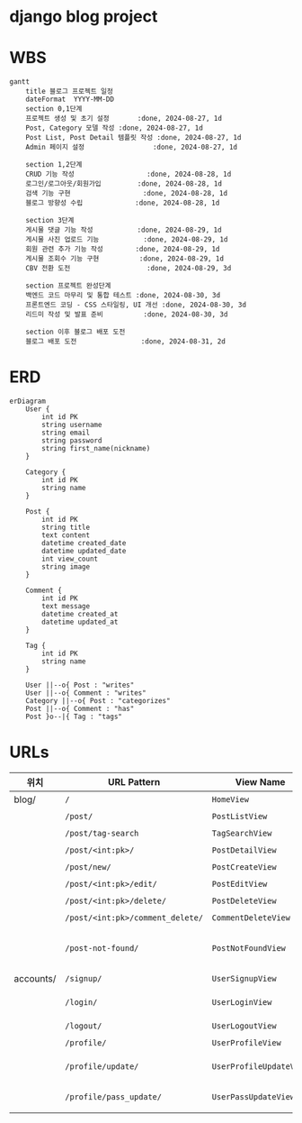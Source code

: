 # django blog project

# WBS
```mermaid
gantt
    title 블로그 프로젝트 일정
    dateFormat  YYYY-MM-DD
    section 0,1단계
    프로젝트 생성 및 초기 설정       :done, 2024-08-27, 1d
    Post, Category 모델 작성 :done, 2024-08-27, 1d
    Post List, Post Detail 템플릿 작성 :done, 2024-08-27, 1d
    Admin 페이지 설정                 :done, 2024-08-27, 1d

    section 1,2단계
    CRUD 기능 작성                  :done, 2024-08-28, 1d
    로그인/로그아웃/회원가입         :done, 2024-08-28, 1d
    검색 기능 구현                  :done, 2024-08-28, 1d
    블로그 방향성 수립             :done, 2024-08-28, 1d

    section 3단계
    게시물 댓글 기능 작성           :done, 2024-08-29, 1d
    게시물 사진 업로드 기능           :done, 2024-08-29, 1d
    회원 관련 추가 기능 작성        :done, 2024-08-29, 1d
    게시물 조회수 기능 구현          :done, 2024-08-29, 1d
    CBV 전환 도전                   :done, 2024-08-29, 3d

    section 프로젝트 완성단계
    백엔드 코드 마무리 및 통합 테스트 :done, 2024-08-30, 3d
    프론트엔드 코딩 - CSS 스타일링, UI 개선 :done, 2024-08-30, 3d
    리드미 작성 및 발표 준비          :done, 2024-08-30, 3d

    section 이후 블로그 배포 도전
    블로그 배포 도전                :done, 2024-08-31, 2d
```

# ERD

```mermaid
erDiagram
    User {
        int id PK
        string username
        string email
        string password
        string first_name(nickname)
    }
    
    Category {
        int id PK
        string name
    }

    Post {
        int id PK
        string title
        text content
        datetime created_date
        datetime updated_date
        int view_count
        string image
    }

    Comment {
        int id PK
        text message
        datetime created_at
        datetime updated_at
    }

    Tag {
        int id PK
        string name
    }

    User ||--o{ Post : "writes"
    User ||--o{ Comment : "writes"
    Category ||--o{ Post : "categorizes"
    Post ||--o{ Comment : "has"
    Post }o--|{ Tag : "tags"
```
# URLs

|위치     | URL Pattern                       | View Name               | Description                                        |
|---------|-----------------------------------|-------------------------|----------------------------------------------------|
|blog/    | `/`                               | `HomeView`              | 메인 페이지                                         |
|         | `/post/`                          | `PostListView`          | 게시물 목록                                         |
|         | `/post/tag-search`                | `TagSearchView`         | 태그별 검색                                         |
|         | `/post/<int:pk>/`                 | `PostDetailView`        | 게시물 상세                                         |
|         | `/post/new/`                      | `PostCreateView`        | 게시물 작성                                         |
|         | `/post/<int:pk>/edit/`            | `PostEditView`          | 게시물 수정                                         |
|         | `/post/<int:pk>/delete/`          | `PostDeleteView`        | 게시물 삭제                                         |
|         | `/post/<int:pk>/comment_delete/`  | `CommentDeleteView`     | 댓글 삭제                                           |
|         | `/post-not-found/`                | `PostNotFoundView`      | 게시물을 찾을 수 없는 경우 표시                      |
|accounts/| `/signup/`                        | `UserSignupView`        | 회원가입                                            |
|         | `/login/`                         | `UserLoginView`         | 로그인 페이지                                       |
|         | `/logout/`                        | `UserLogoutView`        | 로그아웃                                            |
|         | `/profile/`                       | `UserProfileView`       | 유저 프로필                                         |
|         | `/profile/update/`                | `UserProfileUpdateView` | 프로필 정보 수정                                    |
|         | `/profile/pass_update/`           | `UserPassUpdateView`    | 비밀번호 변경                                       |
